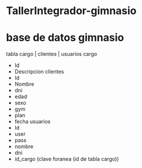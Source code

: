 # TallerIntegrador-gimnasio

# base de datos gimnasio
tabla cargo | clientes | usuarios
cargo 
  - Id
  - Descripcion
clientes
  - Id
  - Nombre
  - dni
  - edad
  - sexo
  - gym
  - plan
  - fecha
usuarios
  - Id
  - user
  - pass
  - nombre
  - dni
  - id_cargo (clave foranea (id de tabla cargo))
